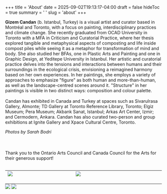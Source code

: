 +++
title = 'About'
date = 2025-09-02T19:13:17-04:00
draft = false
hideToc = true
summary = ' '
slug = 'about'
+++
<!-- <table style="margin-bottom:0;">
<tr> -->
<!-- <td rowspan="2" style="width:34%;border:none;vertical-align:top"><img class=unselectable src="\images\GizemCandanStudio_sarahbodri2024-3426.jpg"></td> -->
<!-- <td style="width:86%;border:none;padding-left:1em;vertical-align:top;"> -->
<b>Gizem Candan</b> (b. Istanbul, Turkey) is a visual artist and curator based in Montréal and
Toronto, with a focus on painting, interdisciplinary practices and climate change. She
recently graduated from OCAD University in Toronto with a MFA in Criticism and
Curatorial Practice, where her thesis explored tangible and metaphysical aspects of
composting and life inside compost piles while seeing it as a metaphor for
transformation of mind and body. She also studied her BFAs, one in Plastic Arts and
Painting and one in Graphic Design, at Yeditepe University in Istanbul. Her artistic and
curatorial practice delves into the tensions and interactions between humans and their
surroundings in the ecological crisis, envisioning a reimagined harmony based on her
own experiences. In her paintings, she employs a variety of approaches to emphasize
"figure" as both human and more-than-human, as well as the landscape-centred
scenes around it. "Structure" in her paintings is visible in two distinct ways:
composition and colour palette. 
<br><br>
Candan has exhibited in Canada and Turkey at spaces such as Sivarulrasa Gallery,
Almonte; TD Gallery at Toronto Reference Library, Toronto; Elgiz Museum; Pera
Museum; Akbank Sanat, Istanbul; Arkas Art Center, Izmir; and Cermodern, Ankara.
Candan has also curated two-person and group exhibitions at Ignite Gallery and Xpace
Cultural Centre, Toronto.
<!-- </td>
</tr>
<tr>
<td style="border:none;padding-left:1em;vertical-align:top;"></td>
</tr>
<tr>
<td colspan="2" style="border:none;"> -->
<i class="small-text">Photos by Sarah Bodri</i>
<br><br><br><br>
Thank you to the Ontario Arts Council and Canada Council for the Arts for their generous support!
<br><br>
<!-- </td>
</tr>
</table> -->
<table style="margin-top:0; margin-bottom:0">
<tr>
    <td style="width:40%;border:none;"><img class="uncompressed small" src="\images\2015-OAC-logo-RGB-JPG.jpg"><br><br></td>
    <td style="width:60%;border:none; padding-left:2em;"><img class="uncompressed small" src="\images\CCA_RGB_colour_e.png"><br><br></td>
    <td style="border:none"></td>
</tr>
</table>
<!-- <table style="margin-top:0;">
<tr>
    <td colspan="3" style="border:none;"></td> -->
    <img class="uncompressed" src="\images\GizemCandanStudio_sarahbodri2024-3482.jpg">
<!-- </tr>
<tr>
    <td colspan="3" style="border:none;"></td> -->
    <img class="uncompressed" src="\images\GizemCandanStudio_sarahbodri2024-3623.jpg">
<!-- </tr>
</table> -->